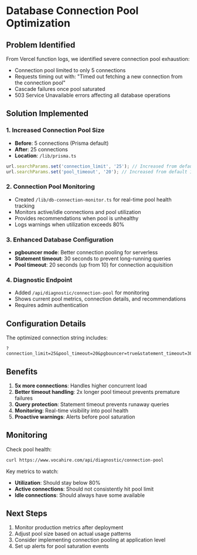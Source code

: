 # Database Connection Pool Optimization

## Problem Identified

From Vercel function logs, we identified severe connection pool exhaustion:
- Connection pool limited to only 5 connections
- Requests timing out with: "Timed out fetching a new connection from the connection pool"
- Cascade failures once pool saturated
- 503 Service Unavailable errors affecting all database operations

## Solution Implemented

### 1. Increased Connection Pool Size
- **Before**: 5 connections (Prisma default)
- **After**: 25 connections
- **Location**: `/lib/prisma.ts`

```typescript
url.searchParams.set('connection_limit', '25'); // Increased from default 5
url.searchParams.set('pool_timeout', '20'); // Increased from default 10
```

### 2. Connection Pool Monitoring
- Created `/lib/db-connection-monitor.ts` for real-time pool health tracking
- Monitors active/idle connections and pool utilization
- Provides recommendations when pool is unhealthy
- Logs warnings when utilization exceeds 80%

### 3. Enhanced Database Configuration
- **pgbouncer mode**: Better connection pooling for serverless
- **Statement timeout**: 30 seconds to prevent long-running queries
- **Pool timeout**: 20 seconds (up from 10) for connection acquisition

### 4. Diagnostic Endpoint
- Added `/api/diagnostic/connection-pool` for monitoring
- Shows current pool metrics, connection details, and recommendations
- Requires admin authentication

## Configuration Details

The optimized connection string includes:
```
?connection_limit=25&pool_timeout=20&pgbouncer=true&statement_timeout=30000
```

## Benefits

1. **5x more connections**: Handles higher concurrent load
2. **Better timeout handling**: 2x longer pool timeout prevents premature failures
3. **Query protection**: Statement timeout prevents runaway queries
4. **Monitoring**: Real-time visibility into pool health
5. **Proactive warnings**: Alerts before pool saturation

## Monitoring

Check pool health:
```bash
curl https://www.vocahire.com/api/diagnostic/connection-pool
```

Key metrics to watch:
- **Utilization**: Should stay below 80%
- **Active connections**: Should not consistently hit pool limit
- **Idle connections**: Should always have some available

## Next Steps

1. Monitor production metrics after deployment
2. Adjust pool size based on actual usage patterns
3. Consider implementing connection pooling at application level
4. Set up alerts for pool saturation events